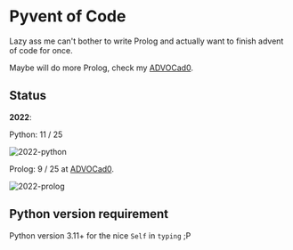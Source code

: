 # Pyvent of Code

Lazy ass me can't bother to write Prolog and actually want to finish advent of
code for once.

Maybe will do more Prolog, check my [ADVOCad0](https://github.com/kittykg/ADVOCadO).

## Status

**2022**: 

Python: 11 / 25

![2022-python](https://progress-bar.dev/44/)

Prolog: 9 / 25 at [ADVOCad0](https://github.com/kittykg/ADVOCadO).

![2022-prolog](https://progress-bar.dev/36/)


## Python version requirement

Python version 3.11+ for the nice `Self` in `typing` ;P
